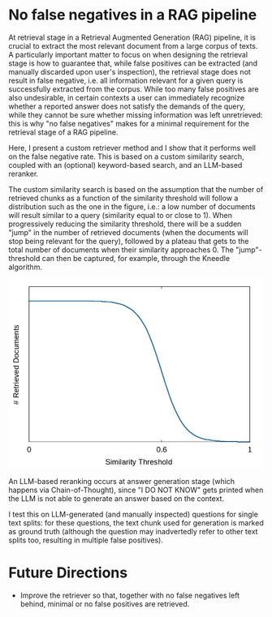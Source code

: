 # No false negatives in a RAG pipeline

At retrieval stage in a Retrieval Augmented Generation (RAG) pipeline, it is crucial to extract the most relevant document from a large corpus of texts. A particularly important matter to focus on when designing the retrieval stage is how to guarantee that, while false positives can be extracted (and manually discarded upon user's inspection), the retrieval stage does not result in false negative, i.e. all information relevant for a given query is successfully extracted from the corpus. While too many false positives are also undesirable, in certain contexts a user can immediately recognize whether a reported answer does not satisfy the demands of the query, while they cannot be sure whether missing information was left unretrieved: this is why "no false negatives" makes for a minimal requirement for the retrieval stage of a RAG pipeline.

Here, I present a custom retriever method and I show that it performs well on the false negative rate. This is based on a custom similarity search, coupled with an (optional) keyword-based search, and an LLM-based reranker.

The custom similarity search is based on the assumption that the number of retrieved chunks as a function of the similarity threshold will follow a distribution such as the one in the figure, i.e.: a low number of documents will result similar to a query (similarity equal to or close to 1). When progressively reducing the similarity threshold, there will be a sudden "jump" in the number of retrieved documents (when the documents will stop being relevant for the query), followed by a plateau that gets to the total number of documents when their similarity approaches 0. The "jump"-threshold can then be captured, for example, through the Kneedle algorithm.

<p align="center">
<img width="500" src=https://github.com/alescrnjar/Retrieval_Completeness/blob/main/src/Kneedle.png>
</p>

An LLM-based reranking occurs at answer generation stage (which happens via Chain-of-Thought), since "I DO NOT KNOW" gets printed when the LLM is not able to generate an answer based on the context.

I test this on LLM-generated (and manually inspected) questions for single text splits: for these questions, the text chunk used for generation is marked as ground truth (although the question may inadvertedly refer to other text splits too, resulting in multiple false positives).

# Future Directions
* Improve the retriever so that, together with no false negatives left behind, minimal or no false positives are retrieved.

